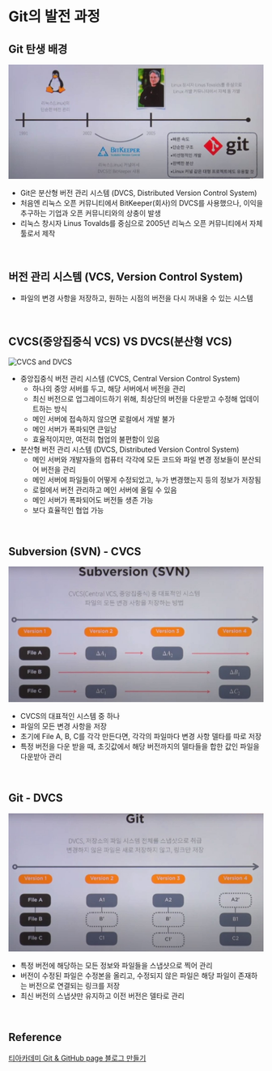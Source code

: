 # Git의 발전 과정

## Git 탄생 배경

![git history](../image/git_history.JPG)

* Git은 분산형 버전 관리 시스템 (DVCS, Distributed Version Control System)
* 처음엔 리눅스 오픈 커뮤니티에서 BitKeeper(회사)의 DVCS를 사용했으나, 이익을 추구하는 기업과 오픈 커뮤니티와의 상충이 발생
* 리눅스 창시자 Linus Tovalds를 중심으로 2005년 리눅스 오픈 커뮤니티에서 자체 툴로서 제작

​    

## 버전 관리 시스템 (VCS, Version Control System)

* 파일의 변경 사항을 저장하고, 원하는 시점의 버전을 다시 꺼내올 수 있는 시스템

​    

## CVCS(중앙집중식 VCS) VS DVCS(분산형 VCS)

![CVCS and DVCS](C:/Users/sungyoon/git/EIL/image/cvcs_dvcs.JPG)

* 중앙집중식 버전 관리 시스템 (CVCS, Central Version Control System)
  * 하나의 중앙 서버를 두고, 해당 서버에서 버전을 관리
  * 최신 버전으로 업그레이드하기 위해, 최상단의 버전을 다운받고 수정해 업데이트하는 방식
  * 메인 서버에 접속하지 않으면 로컬에서 개발 불가
  * 메인 서버가 폭파되면 큰일남
  * 효율적이지만, 여전히 협업의 불편함이 있음
* 분산형 버전 관리 시스템 (DVCS, Distributed Version Control System)
  * 메인 서버와 개발자들의 컴퓨터 각각에 모든 코드와 파일 변경 정보들이 분산되어 버전을 관리
  * 메인 서버에 파일들이 어떻게 수정되었고, 누가 변경했는지 등의 정보가 저장됨
  * 로컬에서 버전 관리하고 메인 서버에 올릴 수 있음
  * 메인 서버가 폭파되어도 버전들 생존 가능
  * 보다 효율적인 협업 가능

​    

## Subversion (SVN) - CVCS

![Subversion](../image/svn.JPG)

* CVCS의 대표적인 시스템 중 하나
* 파일의 모든 변경 사항을 저장
* 초기에 File A, B, C를 각각 만든다면, 각각의 파일마다 변경 사항 델타를 따로 저장
* 특정 버전을 다운 받을 때, 초깃값에서 해당 버전까지의 델타들을 합한 값인 파일을 다운받아 관리

​    

## Git - DVCS

![Git](../image/git.JPG)

* 특정 버전에 해당하는 모든 정보와 파일들을 스냅샷으로 찍어 관리
* 버전이 수정된 파일은 수정본을 올리고, 수정되지 않은 파일은 해당 파일이 존재하는 버전으로 연결되는 링크를 저장
* 최신 버전의 스냅샷만 유지하고 이전 버전은 델타로 관리

​    

## Reference

[티아카데미 Git & GitHub page 블로그 만들기](https://www.youtube.com/watch?v=YQat_D1C-ps&list=PL9mhQYIlKEhd9wCaqfXwxBT-zqgA6adlb&index=3&t=11s&ab_channel=SKplanetTacademy)

